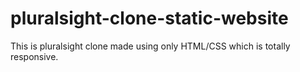 # pluralsight-clone-static-website
This is pluralsight clone made using only HTML/CSS which is totally responsive.
